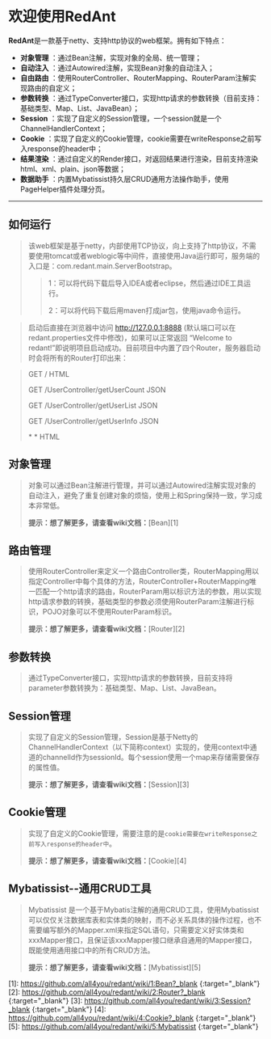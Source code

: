 # 欢迎使用RedAnt


**RedAnt**是一款基于netty、支持http协议的web框架。拥有如下特点：
 
- **对象管理** ：通过Bean注解，实现对象的全局、统一管理；
- **自动注入** ：通过Autowired注解，实现Bean对象的自动注入；
- **自由路由** ：使用RouterController、RouterMapping、RouterParam注解实现路由的自定义；
- **参数转换** ：通过TypeConverter接口，实现http请求的参数转换（目前支持：基础类型、Map、List、JavaBean）；
- **Session** ：实现了自定义的Session管理，一个session就是一个ChannelHandlerContext；
- **Cookie** ：实现了自定义的Cookie管理，cookie需要在writeResponse之前写入response的header中；
- **结果渲染** ：通过自定义的Render接口，对返回结果进行渲染，目前支持渲染html、xml、plain、json等数据；
- **数据助手** ：内置Mybatissist持久层CRUD通用方法操作助手，使用PageHelper插件处理分页。

-------------------

## 如何运行

> 该web框架是基于netty，内部使用TCP协议，向上支持了http协议，不需要使用tomcat或者weblogic等中间件，直接使用Java运行即可，服务端的入口是：com.redant.main.ServerBootstrap。
> >1：可以将代码下载后导入IDEA或者eclipse，然后通过IDE工具运行。
> >
> >2：可以将代码下载后用maven打成jar包，使用java命令运行。

> 启动后直接在浏览器中访问 http://127.0.0.1:8888 (默认端口可以在redant.properties文件中修改)，如果可以正常返回 “Welcome to redant!”即说明项目启动成功。目前项目中内置了四个Router，服务器启动时会将所有的Router打印出来：

> GET  /                               HTML
>
> GET  /UserController/getUserCount    JSON
>
> GET  /UserController/getUserList     JSON
>
> GET  /UserController/getUserInfo     JSON
>
> \*    \*                             HTML



## 对象管理

> 对象可以通过Bean注解进行管理，并可以通过Autowired注解实现对象的自动注入，避免了重复创建对象的烦恼，使用上和Spring保持一致，学习成本非常低。
> 
> **提示：**想了解更多，请查看**wiki文档：**[Bean][1]



## 路由管理

> 使用RouterController来定义一个路由Controller类，RouterMapping用以指定Controller中每个具体的方法，RouterController+RouterMapping唯一匹配一个http请求的路由，RouterParam用以标识方法的参数，用以实现http请求参数的转换，基础类型的参数必须使用RouterParam注解进行标识，POJO对象可以不使用RouterParam标识。
> 
> **提示：**想了解更多，请查看**wiki文档：**[Router][2]



## 参数转换

> 通过TypeConverter接口，实现http请求的参数转换，目前支持将parameter参数转换为：基础类型、Map、List、JavaBean。



## Session管理

> 实现了自定义的Session管理，Session是基于Netty的ChannelHandlerContext（以下简称context）实现的，使用context中通道的channelId作为sessionId。每个session使用一个map来存储需要保存的属性值。
> 
> **提示：**想了解更多，请查看**wiki文档：**[Session][3]



## Cookie管理

> 实现了自定义的Cookie管理，需要注意的是`cookie需要在writeResponse之前写入response的header中`。
> 
> **提示：**想了解更多，请查看**wiki文档：**[Cookie][4]




## Mybatissist--通用CRUD工具

> Mybatissist 是一个基于Mybatis注解的通用CRUD工具，使用Mybatissist可以仅仅关注数据库表和实体类的映射，而不必关系具体的操作过程，也不需要编写额外的Mapper.xml来指定SQL语句，只需要定义好实体类和xxxMapper接口，且保证该xxxMapper接口继承自通用的Mapper接口，既能使用通用接口中的所有CRUD方法。
> 
> **提示：**想了解更多，请查看**wiki文档：**[Mybatissist][5]





[1]: https://github.com/all4you/redant/wiki/1:Bean?_blank {:target="_blank"}
[2]: https://github.com/all4you/redant/wiki/2:Router?_blank {:target="_blank"}
[3]: https://github.com/all4you/redant/wiki/3:Session?_blank {:target="_blank"}
[4]: https://github.com/all4you/redant/wiki/4:Cookie?_blank {:target="_blank"}
[5]: https://github.com/all4you/redant/wiki/5:Mybatissist {:target="_blank"}
